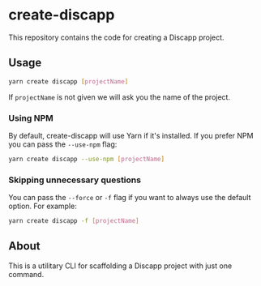 # create-discapp

This repository contains the code for creating a Discapp project.

## Usage

```bash
yarn create discapp [projectName]
```

If `projectName` is not given we will ask you the name of the project.

### Using NPM

By default, create-discapp will use Yarn if it's installed. If you prefer NPM you can pass the `--use-npm` flag:

```bash
yarn create discapp --use-npm [projectName]
```

### Skipping unnecessary questions

You can pass the `--force` or `-f` flag if you want to always use the default option. For example:

```bash
yarn create discapp -f [projectName]
```

## About

This is a utilitary CLI for scaffolding a Discapp project with just one command.
